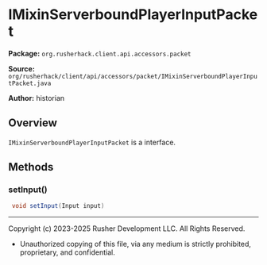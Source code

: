 # IMixinServerboundPlayerInputPacket

**Package:** `org.rusherhack.client.api.accessors.packet`

**Source:** `org/rusherhack/client/api/accessors/packet/IMixinServerboundPlayerInputPacket.java`

**Author:** historian



## Overview

`IMixinServerboundPlayerInputPacket` is a interface.

## Methods

### setInput()

```java
 void setInput(Input input)
```

---

Copyright (c) 2023-2025 Rusher Development LLC. All Rights Reserved.
* Unauthorized copying of this file, via any medium is strictly prohibited, proprietary, and confidential.
